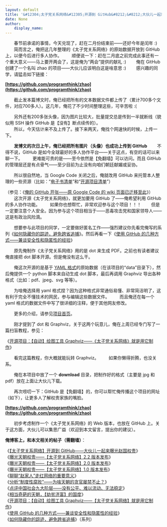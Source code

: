 ```yaml
---
layout: default
title: '&#12304;太子党关系网络&#12305;开源到 GitHub&#8212;&#8212;大伙儿一起来曝光赵国权贵'
date: None
author:
    display_name: 
---
```


　　春节前承诺的事情，今天兑现了，赶在二月份结束前——还好今年是闰年 :) 　　简而言之，俺把这几年整理的《太子党关系网络》的原始数据开放到 GitHub 上，以便今后进行多人协作。 　　顺便说一下：赶在二月底之前完成此事还有一个重大意义——马上要开两会了，这是俺为“两会”提供的献礼 :) 　　俺在 GitHub 创建了一个名叫 zhao 的项目——大伙儿应该明白这是啥意思 :) 　　感兴趣的同学，请猛击如下链接：

**[https://github.com/programthink/zhao](https://github.com/programthink/zhao)**

　　截止发本篇博文时，俺已经把所有的文本数据文件都上传了（累计700多个文件，对应700多人）。这几年，俺花了不少时间整理这些，可辛苦啦 :(

　　另外还有200多张头像，因为图片比较大，批量提交总是传到一半就断线（貌似用 SSH 操作 GitHub 是【没有】断点续传的）。  
　　所以，今天估计来不及上传了。接下来两天，俺找个网速快的时候，上传一下。

  
　　**发博文的次日上午，俺已经把所有图片（头像）也成功上传到 GitHub** 　　不得不说，GitHub 是如今全球最好的多人协作平台——关于这点，有空的话可以来聊一下。 　　更难能可贵的是——至今依然是【免翻墙】可以访问。而且 GitHub 的管理层还是有点骨气——至少目前为止没有向咱们朝廷献媚或妥协。

　　所以很自然地，当 Google Code 关闭之后，俺就改用 GitHub 来托管本人整理的一些资源（比如：“[电子书清单](https://github.com/programthink/books)”和“[开源项目清单](https://github.com/programthink/opensource)”）

  
（参见：《[俺的 GitHub 开张——原 Google Code 的 wiki 页面已迁移至此](https://program-think.blogspot.com/2015/06/My-GitHub.html)》） 　　这次开源《太子党关系网络》，就更加要用 GitHub 了——俺希望利用 GitHub 的多人协作功能。 　　如果你也想帮忙，非常欢迎参与这个项目！！！ 　　但是一定要注意个人安全。因为参与这个项目相当于——恶毒攻击党和国家领导人——这是有政治风险滴。

　　想要参与此项目的同学，一定要做好匿名工作——强烈建议你先看完俺写的系列《[如何隐藏你的踪迹，避免跨省追捕](https://program-think.blogspot.com/2010/04/howto-cover-your-tracks-0.html)》。然后再看一下《[使用 GitHub 的几种方式——兼谈安全性和隐匿性的经验](https://program-think.blogspot.com/2016/03/GitHub-Security-Tips.html)》

　　原先俺制作《太子党关系网络》用的是 dot 来生成 PDF。之前也有读者建议俺直接把 dot 脚本开源。但是俺没有这么干。

　　俺这次开源的是基于 [YAML 格式](https://zh.wikipedia.org/wiki/YAML)的原始数据（在该项目的“data”目录下），然后俺提供一个 python 脚本来自动生成 dot 脚本，最后再调用 Graphviz 导出各种格式（比如：pdf、jpeg、svg 等等）。

　　为啥俺选择用 yaml 格式捏？因为这种格式非常通俗易懂、非常简洁明了，这有利于完全不懂技术的网民，参与编辑这些数据文件。 　　而且俺还在每一个 yaml 格式的数据文件中写了很详细的注释，便于其他网友修改。

　　更多的介绍，请参见[项目首页](https://github.com/programthink/zhao)。

　　刚才提到了 dot 和 Graphviz，关于这两个玩意儿，俺在上周已经专门写了一篇扫盲教程，参见：

《[开源项目：【自动】绘图工具 Graphviz——《太子党关系网络》就是用它制作](https://program-think.blogspot.com/2016/02/opensource-review-graphviz.html)》

　　看完这篇教程，你大概就能玩转 Graphviz。 　　如果你懒得折腾，也没关系。

　　俺在本项目中放了一个 **download** 目录，把制作好的格式（主要是 jpg 和 pdf）放在上面让大伙儿下载。

　　再次唠叨一下：GitHub 是【免翻墙】的，你可以帮忙俺传播这个项目的网址（如下），让更多人了解权贵家族的嘴脸。

**[https://github.com/programthink/zhao](https://github.com/programthink/zhao)**

　　初步考虑制作一个《太子党关系网络》的 Web 版本，也放在 GitHub 上。关于这方面，大伙儿可以集思广益（欢迎到本文留言，提出你的建议）。

**俺博客上，和本文相关的帖子（需翻墙）**：

  
《[【太子党关系网络】开源到 GitHub——大伙儿一起来曝光赵国权贵](https://program-think.blogspot.com/2016/02/Zhao-at-GitHub.html)》  
《[曝光天朝权贵——【太子党关系网络】2.2 版本发布](https://program-think.blogspot.com/2015/02/Princelings.html)》  
《[曝光天朝权贵——【太子党关系网络】2.0 版本发布](https://program-think.blogspot.com/2013/03/princelings.html)》  
《[曝光天朝权贵——【太子党关系网络】1.0 版本发布](https://program-think.blogspot.com/2012/11/princelings.html)》  
《[聊聊“赵家人”走红网络的重要意义](https://program-think.blogspot.com/2016/01/Zhao-Family.html)》  
《[分析“制度性腐败”——为啥天朝的贪官屡禁不止？](https://program-think.blogspot.com/2014/07/corruption-and-form-of-government.html)》  
《[点评中国社会九大阶层——没有公平、难以流动、无法稳定](https://program-think.blogspot.com/2013/12/chinese-social-stratification.html)》  
《[相当奇葩的天朝，【劫贫济富】的国度](https://program-think.blogspot.com/2018/07/Robbing-the-Poor-Funding-the-Rich.html)》  
《[开源项目：【自动】绘图工具 Graphviz——【太子党关系网络】就是用它制作](https://program-think.blogspot.com/2016/02/opensource-review-graphviz.html)》  
《[使用 GitHub 的几种方式——兼谈安全性和隐匿性的经验](https://program-think.blogspot.com/2016/03/GitHub-Security-Tips.html)》  
《[如何隐藏你的踪迹，避免跨省追捕](https://program-think.blogspot.com/2010/04/howto-cover-your-tracks-0.html)》（系列）


